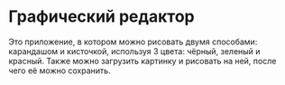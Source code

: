 # Графический редактор
Это приложение, в котором можно рисовать двумя способами: карандашом и кисточкой, используя 3 цвета: чёрный, зеленый и красный.
Также можно загрузить картинку и рисовать на ней, после чего её можно сохранить.
